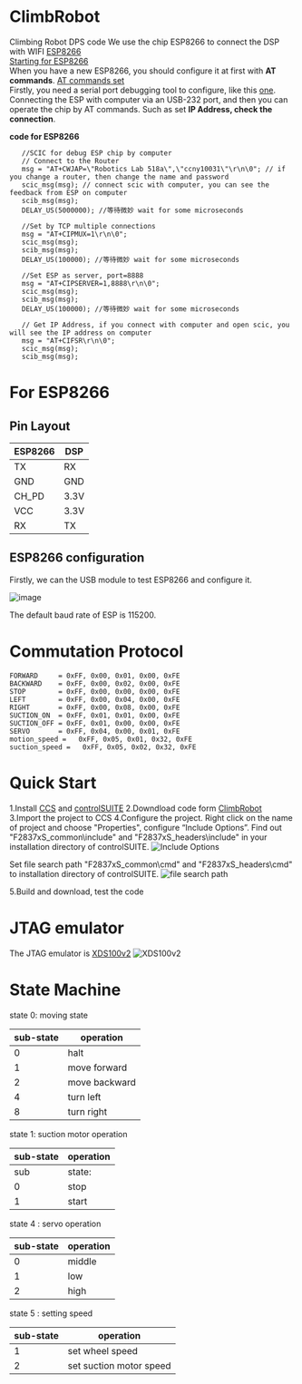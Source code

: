 # ClimbRobot
Climbing Robot DPS code
We use the chip ESP8266 to connect the DSP with WIFI [ESP8266](https://en.wikipedia.org/wiki/ESP8266)    
[Starting for ESP8266](https://circuitdigest.com/microcontroller-projects/how-to-use-at-commands-with-esp8266-module)      
When you have a new ESP8266, you should configure it at first with **AT commands**.  [AT commands set](https://www.espressif.com/sites/default/files/documentation/4a-esp8266_at_instruction_set_en.pdf)     
Firstly, you need a serial port debugging tool to configure, like this [one](https://github.com/Neutree/COMTool/releases).   
Connecting the ESP with computer via an USB-232 port, and then you can operate the chip by AT commands. Such as set **IP Address, check the connection**.


**code for ESP8266**	
```
   //SCIC for debug ESP chip by computer
   // Connect to the Router
   msg = "AT+CWJAP=\"Robotics Lab 518a\",\"ccny10031\"\r\n\0"; // if you change a router, then change the name and password
   scic_msg(msg); // connect scic with computer, you can see the feedback from ESP on computer
   scib_msg(msg);
   DELAY_US(5000000); //等待微妙 wait for some microseconds

   //Set by TCP multiple connections
   msg = "AT+CIPMUX=1\r\n\0";
   scic_msg(msg);
   scib_msg(msg);
   DELAY_US(100000); //等待微妙 wait for some microseconds

   //Set ESP as server, port=8888
   msg = "AT+CIPSERVER=1,8888\r\n\0";
   scic_msg(msg);
   scib_msg(msg);
   DELAY_US(100000); //等待微妙 wait for some microseconds

   // Get IP Address, if you connect with computer and open scic, you will see the IP address on computer
   msg = "AT+CIFSR\r\n\0";
   scic_msg(msg);
   scib_msg(msg);
```

# For ESP8266
## Pin Layout

ESP8266 | DSP
---|---
TX | RX
GND | GND
CH_PD | 3.3V
VCC | 3.3V
RX | TX

## ESP8266 configuration 

Firstly, we can the USB module to test ESP8266 and configure it.       

![image](https://ss1.bdstatic.com/70cFuXSh_Q1YnxGkpoWK1HF6hhy/it/u=3711389681,1822270054&fm=27&gp=0.jpg)      

The default baud rate of ESP is 115200.

# Commutation Protocol
	FORWARD     = 0xFF, 0x00, 0x01, 0x00, 0xFE
	BACKWARD    = 0xFF, 0x00, 0x02, 0x00, 0xFE
	STOP        = 0xFF, 0x00, 0x00, 0x00, 0xFE
	LEFT        = 0xFF, 0x00, 0x04, 0x00, 0xFE
	RIGHT       = 0xFF, 0x00, 0x08, 0x00, 0xFE
	SUCTION_ON  = 0xFF, 0x01, 0x01, 0x00, 0xFE
	SUCTION_OFF = 0xFF, 0x01, 0x00, 0x00, 0xFE
	SERVO       = 0xFF, 0x04, 0x00, 0x01, 0xFE
	motion_speed =   0xFF, 0x05, 0x01, 0x32, 0xFE
	suction_speed =   0xFF, 0x05, 0x02, 0x32, 0xFE

# Quick Start
1.Install [CCS](http://www.ti.com/tool/CCSTUDIO) and [controlSUITE](http://www.ti.com/tool/CONTROLSUITE)
2.Downdload code form [ClimbRobot](https://github.com/liuzhaoming5954/ClimbRobot)
3.Import the project to CCS
4.Configure the project. Right click on the name of project and choose "Properties", configure “Include Options”. Find out "F2837xS_common\include" and "F2837xS_headers\include" in your installation directory of controlSUITE.
![Include Options](http://www.21ic.com/d/file/201601/c7eb07e699c54bb394a7fc358b5e75f2.png)

Set file search path "F2837xS_common\cmd" and "F2837xS_headers\cmd" to installation directory of controlSUITE.
![file search path](http://www.21ic.com/d/file/201601/e7b0d28a352bc603ea7cfc8fcb68d932.png)

5.Build and download, test the code

# JTAG emulator
The JTAG emulator is [XDS100v2](https://www.digikey.com/products/en?mpart=TMDSEMU100V2U-14T&v=296)
![XDS100v2](https://media.digikey.com/Photos/Texas%20Instr%20Photos/TMDSEMU100V2U-14T_sml.jpg)

# State Machine
state 0: moving state     

sub-state | operation
---|---
0 | halt
1 | move forward
2 | move backward
4 | turn left
8 | turn right
 	   

state 1: suction motor operation  

sub-state | operation
---|---
sub |state:
0 | stop
1 | start

state 4 : servo operation      

sub-state | operation
---|---
0 | middle
1 | low
2 | high

state 5 : setting speed        

sub-state | operation
---|---
1 | set wheel speed
2 | set suction motor speed
